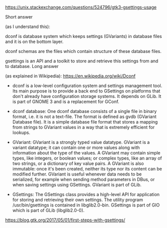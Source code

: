 https://unix.stackexchange.com/questions/524796/gtk3-gsettings-usage

Short answer

(as I understand this):

dconf is database system which keeps settings (GVariants) in database files and it is on the bottom layer.

dconf schemas are the files which contain structure of these database files.

gsettings is an API and a toolkit to store and retrieve this settings from and to database.
Long answer

(as explained in Wikipedia): https://en.wikipedia.org/wiki/Dconf

* dconf is a low-level configuration system and settings management tool. Its main purpose is to provide a back end to GSettings on platforms that don't already have configuration storage systems. It depends on GLib. It is part of GNOME 3 and is a replacement for GConf.

* dconf database: One dconf database consists of a single file in binary format, i.e. it is not a text-file. The format is defined as gvdb (GVariant Database file). It is a simple database file format that stores a mapping from strings to GVariant values in a way that is extremely efficient for lookups.

* GVariant: GVariant is a strongly typed value datatype. GVariant is a variant datatype; it can contain one or more values along with information about the type of the values.  A GVariant may contain simple types, like integers, or boolean values; or complex types, like an array of two strings, or a dictionary of key value pairs. A GVariant is also immutable: once it's been created, neither its type nor its content can be modified further. GVariant is useful whenever data needs to be serialized, for example when sending method parameters in DBus, or when saving settings using GSettings.    GVariant is part of GLib.

* GSettings: The GSettings class provides a high-level API for application for storing and retrieving their own settings. The utility program /usr/bin/gsettings is contained in libglib2.0-bin. GSettings is part of GIO which is part of GLib (libglib2.0-0).


https://blog.gtk.org/2017/05/01/first-steps-with-gsettings/
